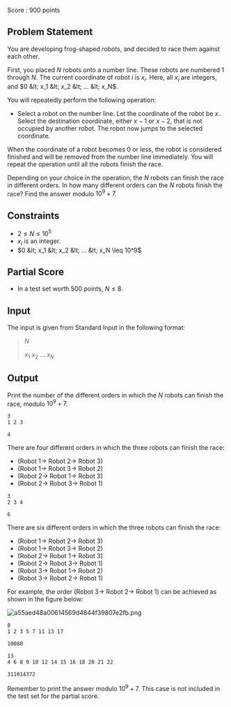Score : $900$ points

## Problem Statement

You are developing frog-shaped robots, and decided to race them against each other.

First, you placed $N$ robots onto a number line.
These robots are numbered $1$ through $N$.
The current coordinate of robot $i$ is $x_i$.
Here, all $x_i$ are integers, and $0 &lt; x_1 &lt; x_2 &lt; ... &lt; x_N$.

You will repeatedly perform the following operation:

- Select a robot on the number line. Let the coordinate of the robot be $x$. Select the destination coordinate, either $x-1$ or $x-2$, that is not occupied by another robot. The robot now jumps to the selected coordinate.

When the coordinate of a robot becomes $0$ or less, the robot is considered finished and will be removed from the number line immediately.
You will repeat the operation until all the robots finish the race.

Depending on your choice in the operation, the $N$ robots can finish the race in different orders.
In how many different orders can the $N$ robots finish the race?
Find the answer modulo $10^9+7$.

## Constraints

- $2 \leq N \leq 10^5$
- $x_i$ is an integer.
- $0 &lt; x_1 &lt; x_2 &lt; ... &lt; x_N \leq 10^9$

## Partial Score

- In a test set worth $500$ points, $N \leq 8$.

## Input

The input is given from Standard Input in the following format:

> $N$
> 
> $x_1$ $x_2$ $...$ $x_N$

## Output

Print the number of the different orders in which the $N$ robots can finish the race, modulo $10^9+7$.

```input1
3
1 2 3
```

```output1
4
```

There are four different orders in which the three robots can finish the race:

- $($Robot $1 \to$ Robot $2 \to$ Robot $3)$
- $($Robot $1 \to$ Robot $3 \to$ Robot $2)$
- $($Robot $2 \to$ Robot $1 \to$ Robot $3)$
- $($Robot $2 \to$ Robot $3 \to$ Robot $1)$

```input2
3
2 3 4
```

```output2
6
```

There are six different orders in which the three robots can finish the race:

- $($Robot $1 \to$ Robot $2 \to$ Robot $3)$
- $($Robot $1 \to$ Robot $3 \to$ Robot $2)$
- $($Robot $2 \to$ Robot $1 \to$ Robot $3)$
- $($Robot $2 \to$ Robot $3 \to$ Robot $1)$
- $($Robot $3 \to$ Robot $1 \to$ Robot $2)$
- $($Robot $3 \to$ Robot $2 \to$ Robot $1)$

For example, the order $($Robot $3 \to$ Robot $2 \to$ Robot $1)$ can be achieved as shown in the figure below:

![a55aed48a00614569d4844f39807e2fb.png](https://atcoder.jp/img/mujin/a55aed48a00614569d4844f39807e2fb.png)

```input3
8
1 2 3 5 7 11 13 17
```

```output3
10080
```

```input4
13
4 6 8 9 10 12 14 15 16 18 20 21 22
```

```output4
311014372
```

Remember to print the answer modulo $10^9+7$.
This case is not included in the test set for the partial score.
